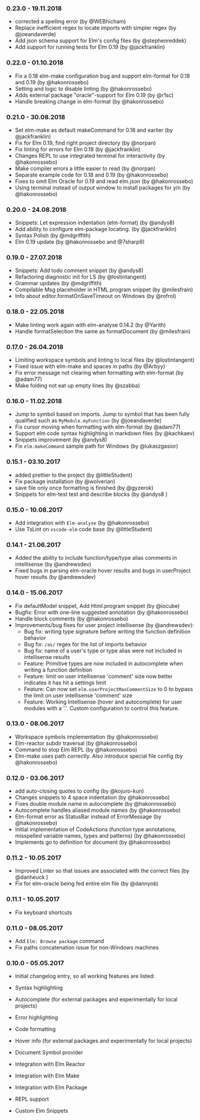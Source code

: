 ### 0.23.0 - 19.11.2018
* corrected a spelling error (by @WEBhicham)
* Replace inefficient regex to locate imports with simpler regex (by @joeandaverde)
* Add json schema support for Elm's config files (by @stephenreddek)
* Add support for running tests for Elm 0.19 (by @jackfranklin)

### 0.22.0 - 01.10.2018
* Fix a 0.18 elm-make configuration bug and support elm-format for 0.18 and 0.19 (by @hakonrossebo)
* Setting and logic to disable linting (by @hakonrossebo)
* Adds external package "oracle"-support for Elm 0.19 (by @r1sc)
* Handle breaking change in elm-format (by @hakonrossebo)

### 0.21.0 - 30.08.2018
* Set elm-make as default makeCommand for 0.18 and earlier (by @jackfranklin)
* Fix for Elm 0.19, find right project directory (by @norpan)
* Fix linting for errors for Elm 0.18 (by @jackfranklin)
* Changes REPL to use integrated terminal for interactivity (by @hakonrossebo)
* Make compiler errors a little easier to read (by @norpan)
* Separate example code for 0.18 and 0.19 (by @hakonrossebo)
* Fixes to omit Elm Oracle for 0.19 and read elm.json (by @hakonrossebo)
* Using terminal instead of output window to install packages for y/n (by @hakonrossebo)

### 0.20.0 - 24.08.2018
* Snippets: Let expression indentation (elm-format) (by @andys8)
* Add ability to configure elm-package locating. (by @jackfranklin)
* Syntax Polish (by @mdgriffith)
* Elm 0.19 update (by @hakonrossebo and @7sharp9)

### 0.19.0 - 27.07.2018
* Snippets: Add todo comment snippet (by @andys8)
* Refactoring diagnostic init for LS (by @lostintangent)
* Grammar updates (by @mdgriffith)
* Compilable Msg placeholder in HTML.program snippet (by @milesfrain)
* Info about editor.formatOnSaveTimeout on Windows (by @rofrol)

### 0.18.0 - 22.05.2018
* Make linting work again with elm-analyse 0.14.2 (by @Yarith)
* Handle formatSelection the same as formatDocument (by @milesfrain)

### 0.17.0 - 26.04.2018
* Limiting workspace symbols and linting to local files (by @lostintangent)
* Fixed issue with elm-make and spaces in paths (by @Arbyy)
* Fix error message not clearing when formatting with elm-format (by @adam77)
* Make folding not eat up empty lines (by @szabba)

### 0.16.0 - 11.02.2018
*  Jump to symbol based on imports. Jump to symbol that has been fully qualified such as `MyModule.myFunction` (by @joeandaverde)
* Fix cursor moving when formatting with elm-format (by @adam77)
* Support elm code syntax highlighting in markdown files (by @kachkaev)
* Snippets improvement (by @andys8)
* Fix `elm.makeCommand` sample path for Windows (by @lukaszgasior)

### 0.15.1 - 03.10.2017
* added prettier to the project (by @littleStudent)
* Fix package installation  (by @wolverian)
* save file only once formatting is finished (by @gyzerok)
* Snippets for elm-test test and describe blocks (by @andys8 )

### 0.15.0 - 10.08.2017
* Add integration with `Elm-analyse` (by @hakonrossebo)
* Use TsLint on `vscode-elm` code base (by @littleStudent)

### 0.14.1 - 21.06.2017
* Added the ability to include function/type/type alias comments in intellisense (by @andrewsdev)
* Fixed bugs in parsing elm-oracle hover results and bugs in userProject hover results (by @andrewsdev)

### 0.14.0 - 15.06.2017
* Fix defaultModel snippet, Add Html.program snippet (by @iocube)
* Bugfix: Error with one-line suggested annotation (by @hakonrossebo)
* Handle block comments (by @hakonrossebo)
* Improvements/bug fixes for user project intellisense (by @andrewsdev):
  - Bug fix: writing type signature before writing the function definition behavior
  - Bug fix: `/as/` regex for the list of imports behavior
  - Bug fix: name of a user's type or type alias were not included in intellisense results
  - Feature: Primitive types are now included in autocomplete when writing a function definition
  - Feature: limit on user intellisense 'comment' size now better indicates it has hit a settings limit
  - Feature: Can now set `elm.userProjectMaxCommentSize` to 0 to bypass the limit on user intellisense 'comment' size
  - Feature: Working Intellisense (hover and autocomplete) for user modules with a '.'. Custom configuration to control this feature.

### 0.13.0 - 08.06.2017
* Workspace symbols implementation (by @hakonrossebo)
* Elm-reactor subdir traversal (by @hakonrossebo)
* Command to stop Elm REPL (by @hakonrossebo)
* Elm-make uses path correctly. Also introduce special file config (by @hakonrossebo)

### 0.12.0 - 03.06.2017
* add auto-closing quotes to config (by @kojuro-kun)
* Changes snippets to 4 space indentation (by @hakonrossebo)
* Fixes double module name in autocomplete (by @hakonrossebo)
* Autocomplete handles aliased module names (by @hakonrossebo)
* Elm-format error as StatusBar instead of ErrorMessage (by @hakonrossebo)
* Initial implementation of CodeActions (function type annotations, misspelled variable names, types and patterns) (by @hakonrossebo)
* Implements go to definition for document (by @hakonrossebo)

### 0.11.2 - 10.05.2017
* Improved Linter so that issues are associated with the correct files (by @danheuck )
* Fix for elm-oracle being fed entire elm file (by @dannyob)

### 0.11.1 - 10.05.2017
* Fix keyboard shortcuts

### 0.11.0 - 08.05.2017
* Add `Elm: Browse package` command
* Fix paths concatenation issue for non-Windows machines

### 0.10.0 - 05.05.2017

* Initial changelog entry, so all working features are listed:

* Syntax highlighting
* Autocomplete (for external packages and experimentally for local projects)
* Error highlighting
* Code formatting
* Hover info (for external packages and experimentally for local projects)
* Document Symbol provider
* Integration with Elm Reactor
* Integration with Elm Make
* Integration with Elm Package
* REPL support
* Custom Elm Snippets

